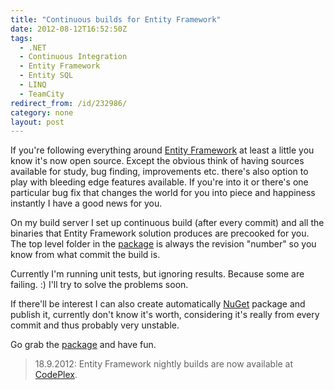 ```yaml
---
title: "Continuous builds for Entity Framework"
date: 2012-08-12T16:52:50Z
tags:
  - .NET
  - Continuous Integration
  - Entity Framework
  - Entity SQL
  - LINQ
  - TeamCity
redirect_from: /id/232986/
category: none
layout: post
---
```

If you're following everything around [Entity Framework][1] at least a little you know it's now open source. Except the obvious think of having sources available for study, bug finding, improvements etc. there's also option to play with bleeding edge features available. If you're into it or there's one particular bug fix that changes the world for you into piece and happiness instantly I have a good news for you.

On my build server I set up continuous build (after every commit) and all the binaries that Entity Framework solution produces are precooked for you. The top level folder in the [package][2] is always the revision "number" so you know from what commit the build is.

Currently I'm running unit tests, but ignoring results. Because some are failing. :) I'll try to solve the problems soon.

If there'll be interest I can also create automatically [NuGet][3] package and publish it, currently don't know it's worth, considering it's really from every commit and thus probably very unstable.

Go grab the [package][4] and have fun.

> 18.9.2012: Entity Framework nightly builds are now available at [CodePlex][5].

[1]: http://msdn.com/ef
[2]: http://build.cincura.net/guestAuth/repository/download/bt11/.lastSuccessful/EF.zip
[3]: http://www.nuget.org
[4]: http://build.cincura.net/guestAuth/repository/download/bt11/.lastSuccessful/EF.zip
[5]: http://entityframework.codeplex.com/wikipage?title=Nightly%20Builds
